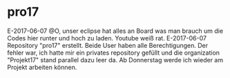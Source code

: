 # pro17
E-2017-06-07 @O, unser eclipse hat alles an Board was man brauch um die Codes hier runter und hoch zu laden. Youtube weiß rat.
E-2017-06-07 Repository "pro17" erstellt. Beide User haben alle Berechtigungen. Der fehler war, ich hatte mir ein privates repository gefüllt und die organization "Projekt17" stand parallel dazu leer da. Ab Donnerstag werde ich wieder am Projekt arbeiten können. 
